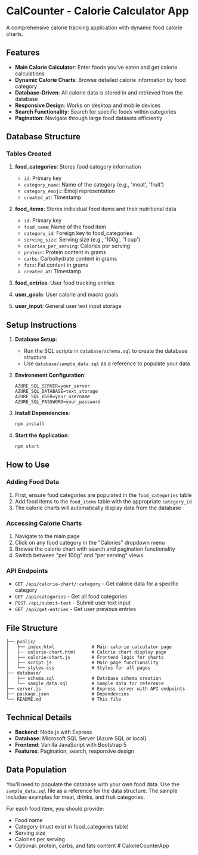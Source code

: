 # CalCounter - Calorie Calculator App

A comprehensive calorie tracking application with dynamic food calorie charts.

## Features

- **Main Calorie Calculator**: Enter foods you've eaten and get calorie calculations
- **Dynamic Calorie Charts**: Browse detailed calorie information by food category
- **Database-Driven**: All calorie data is stored in and retrieved from the database
- **Responsive Design**: Works on desktop and mobile devices
- **Search Functionality**: Search for specific foods within categories
- **Pagination**: Navigate through large food datasets efficiently

## Database Structure

### Tables Created

1. **food_categories**: Stores food category information
   - `id`: Primary key
   - `category_name`: Name of the category (e.g., 'meat', 'fruit')
   - `category_emoji`: Emoji representation
   - `created_at`: Timestamp

2. **food_items**: Stores individual food items and their nutritional data
   - `id`: Primary key
   - `food_name`: Name of the food item
   - `category_id`: Foreign key to food_categories
   - `serving_size`: Serving size (e.g., '100g', '1 cup')
   - `calories_per_serving`: Calories per serving
   - `protein`: Protein content in grams
   - `carbs`: Carbohydrate content in grams
   - `fats`: Fat content in grams
   - `created_at`: Timestamp

3. **food_entries**: User food tracking entries
4. **user_goals**: User calorie and macro goals
5. **user_input**: General user text input storage

## Setup Instructions

1. **Database Setup**:
   - Run the SQL scripts in `database/schema.sql` to create the database structure
   - Use `database/sample_data.sql` as a reference to populate your data

2. **Environment Configuration**:
   ```
   AZURE_SQL_SERVER=your_server
   AZURE_SQL_DATABASE=text_storage
   AZURE_SQL_USER=your_username
   AZURE_SQL_PASSWORD=your_password
   ```

3. **Install Dependencies**:
   ```bash
   npm install
   ```

4. **Start the Application**:
   ```bash
   npm start
   ```

## How to Use

### Adding Food Data

1. First, ensure food categories are populated in the `food_categories` table
2. Add food items to the `food_items` table with the appropriate `category_id`
3. The calorie charts will automatically display data from the database

### Accessing Calorie Charts

1. Navigate to the main page
2. Click on any food category in the "Calories" dropdown menu
3. Browse the calorie chart with search and pagination functionality
4. Switch between "per 100g" and "per serving" views

### API Endpoints

- `GET /api/calorie-chart/:category` - Get calorie data for a specific category
- `GET /api/categories` - Get all food categories
- `POST /api/submit-text` - Submit user text input
- `GET /api/get-entries` - Get user previous entries

## File Structure

```
├── public/
│   ├── index.html              # Main calorie calculator page
│   ├── calorie-chart.html      # Calorie chart display page
│   ├── calorie-chart.js        # Frontend logic for charts
│   ├── script.js               # Main page functionality
│   └── styles.css              # Styles for all pages
├── database/
│   ├── schema.sql              # Database schema creation
│   └── sample_data.sql         # Sample data for reference
├── server.js                   # Express server with API endpoints
├── package.json                # Dependencies
└── README.md                   # This file
```

## Technical Details

- **Backend**: Node.js with Express
- **Database**: Microsoft SQL Server (Azure SQL or local)
- **Frontend**: Vanilla JavaScript with Bootstrap 5
- **Features**: Pagination, search, responsive design

## Data Population

You'll need to populate the database with your own food data. Use the `sample_data.sql` file as a reference for the data structure. The sample includes examples for meat, drinks, and fruit categories.

For each food item, you should provide:
- Food name
- Category (must exist in food_categories table)
- Serving size
- Calories per serving
- Optional: protein, carbs, and fats content # CalorieCounterApp
